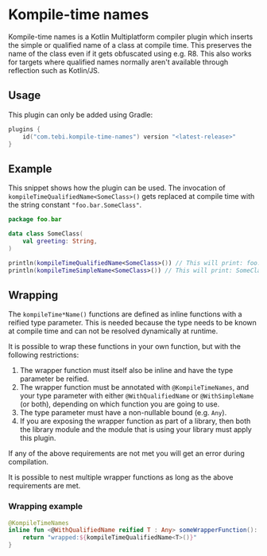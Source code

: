 # Kompile-time names
Kompile-time names is a Kotlin Multiplatform compiler plugin which inserts the simple or qualified name of a class
at compile time. This preserves the name of the class even if it gets obfuscated using e.g. R8. This also works for
targets where qualified names normally aren't available through reflection such as Kotlin/JS.


## Usage
This plugin can only be added using Gradle:
```kotlin
plugins {
    id("com.tebi.kompile-time-names") version "<latest-release>"
}
```


## Example
This snippet shows how the plugin can be used. The invocation of `kompileTimeQualifiedName<SomeClass>()` gets replaced
at compile time with the string constant `"foo.bar.SomeClass"`.
```kotlin
package foo.bar

data class SomeClass(
    val greeting: String,
)

println(kompileTimeQualifiedName<SomeClass>()) // This will print: foo.bar.SomeClass
println(kompileTimeSimpleName<SomeClass>()) // This will print: SomeClass
```


## Wrapping
The `kompileTime*Name()` functions are defined as inline functions with a reified type parameter. This is
needed because the type needs to be known at compile time and can not be resolved dynamically at runtime.

It is possible to wrap these functions in your own function, but with the following restrictions:
1. The wrapper function must itself also be inline and have the type parameter be reified.
2. The wrapper function must be annotated with `@KompileTimeNames`, and your type parameter with either
   `@WithQualifiedName` or `@WithSimpleName` (or both), depending on which function you are going to use.
3. The type parameter must have a non-nullable bound (e.g. `Any`).
4. If you are exposing the wrapper function as part of a library, then both the library module and the
   module that is using your library must apply this plugin.

If any of the above requirements are not met you will get an error during compilation.

It is possible to nest multiple wrapper functions as long as the above requirements are met.

### Wrapping example
```kotlin
@KompileTimeNames
inline fun <@WithQualifiedName reified T : Any> someWrapperFunction(): String? {
    return "wrapped:${kompileTimeQualifiedName<T>()}"
}
```
